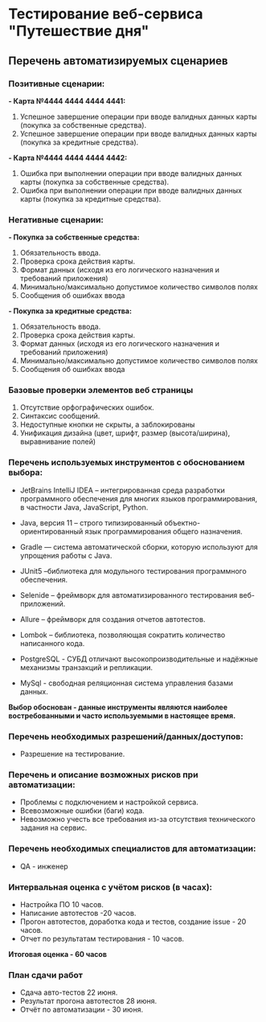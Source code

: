 # Тестирование веб-сервиса "Путешествие дня"

## Перечень автоматизируемых сценариев

### Позитивные сценарии:

**- Карта №4444 4444 4444 4441:**
1. Успешное завершение операции при вводе валидных данных карты (покупка за собственные средства).
1. Успешное завершение операции при вводе валидных данных карты (покупка за кредитные средства).

**- Карта №4444 4444 4444 4442:**
1. Ошибка при выполнении операции при вводе валидных данных карты (покупка за собственные средства).
1. Ошибка при выполнении операции при вводе валидных данных карты (покупка за кредитные средства).


### Негативные сценарии:

**- Покупка за собственные средства:**
1. Обязательность ввода.
1. Проверка срока действия карты.
1. Формат данных (исходя из его логического назначения и требований приложения)
1. Минимально/максимально допустимое количество символов полях
1. Сообщения об ошибках ввода

**- Покупка за кредитные средства:**
1. Обязательность ввода.
1. Проверка срока действия карты.
1. Формат данных (исходя из его логического назначения и требований приложения)
1. Минимально/максимально допустимое количество символов полях
1. Сообщения об ошибках ввода

### Базовые проверки элементов веб страницы
1. Отсутствие орфографических ошибок.
2. Синтаксис сообщений.
3. Недоступные кнопки не скрыты, а заблокированы
1. Унификация дизайна (цвет, шрифт, размер (высота/ширина), выравнивание полей) 

### Перечень используемых инструментов с обоснованием выбора:
- JetBrains IntelliJ IDEA – интегрированная среда разработки программного обеспечения для многих языков программирования, в частности Java, JavaScript, Python.

- Java, версия 11 – строго типизированный объектно-ориентированный язык программирования общего назначения.

- Gradle — система автоматической сборки, которую используют для упрощения работы с Java.

- JUnit5 –библиотека для модульного тестирования программного обеспечения.

- Selenide – фреймворк для автоматизированного тестирования веб-приложений.

- Allure – фреймворк для создания отчетов автотестов.

- Lombok – библиотека, позволяющая сократить количество написанного кода.

- PostgreSQL - СУБД отличают высокопроизводительные и надёжные механизмы транзакций и репликации.

- MySql - свободная реляционная система управления базами данных.

**Выбор обоснован - данные инструменты являются наиболее востребованными и часто используемыми в настоящее время.**

### Перечень необходимых разрешений/данных/доступов:
- Разрешение на тестирование.


### Перечень и описание возможных рисков при автоматизации:
- Проблемы с подключением и настройкой сервиса.
- Всевозможные ошибки (баги) кода.
- Невозможно учесть все требования из-за отсутствия технического задания на сервис.

### Перечень необходимых специалистов для автоматизации:
- QA - инженер

### Интервальная оценка с учётом рисков (в часах):
- Настройка ПО 10 часов.
- Написание автотестов -20 часов.
- Прогон автотестов, доработка кода и тестов, создание issue - 20 часов.
- Отчет по результатам тестирования - 10 часов.

**Итоговая оценка - 60 часов**

### План сдачи работ
- Сдача авто-тестов 22 июня.
- Результат прогона автотестов 28 июня.
- Отчёт по автоматизации - 30 июня.
